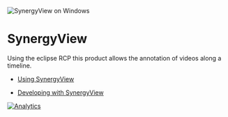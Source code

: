 ![SynergyView on Windows](https://github.com/synergynet/synergyview/wiki/synergyview_win_full.png)

# SynergyView

Using the eclipse RCP this product allows the annotation of videos along a timeline.

* [Using SynergyView](https://github.com/synergynet/synergyview/wiki/Using-SynergyView)

* [Developing with SynergyView](https://github.com/synergynet/synergyview/wiki/Developing-with-SynergyView)

[![Analytics](https://ga-beacon.appspot.com/UA-29400586-6/synergyview/readme?pixel)](https://github.com/igrigorik/ga-beacon)
